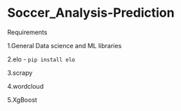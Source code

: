 # Soccer_Analysis-Prediction

Requirements

1.General Data science and ML libraries

2.elo - `pip install elo`

3.scrapy

4.wordcloud

5.XgBoost
